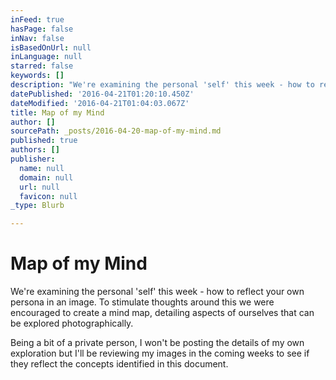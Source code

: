 ```yaml
---
inFeed: true
hasPage: false
inNav: false
isBasedOnUrl: null
inLanguage: null
starred: false
keywords: []
description: "We're examining the personal 'self' this week - how to reflect your own persona in an image. To stimulate thoughts around this we were encouraged to create a mind map, detailing aspects of ourselves that can be explored photographically. "
datePublished: '2016-04-21T01:20:10.450Z'
dateModified: '2016-04-21T01:04:03.067Z'
title: Map of my Mind
author: []
sourcePath: _posts/2016-04-20-map-of-my-mind.md
published: true
authors: []
publisher:
  name: null
  domain: null
  url: null
  favicon: null
_type: Blurb

---
```

# Map of my Mind

We're examining the personal 'self' this week - how to reflect your own persona in an image. To stimulate thoughts around this we were encouraged to create a mind map, detailing aspects of ourselves that can be explored photographically. 

Being a bit of a private person, I won't be posting the details of my own exploration but I'll be reviewing my images in the coming weeks to see if they reflect the concepts identified in this document.
